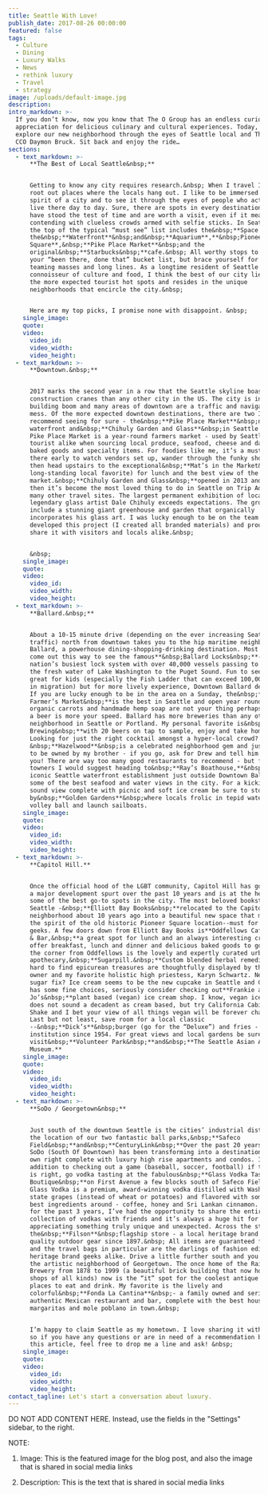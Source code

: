 ```yaml
---
title: Seattle With Love!
publish_date: 2017-08-26 00:00:00
featured: false
tags:
  - Culture
  - Dining
  - Luxury Walks
  - News
  - rethink luxury
  - Travel
  - strategy
image: /uploads/default-image.jpg
description:
intro_markdown: >-
  If you don’t know, now you know that The O Group has an endless curiosity and
  appreciation for delicious culinary and cultural experiences. Today, we
  explore our new neighborhood through the eyes of Seattle local and The O Group
  CCO Daymon Bruck. Sit back and enjoy the ride…
sections:
  - text_markdown: >-
      **The Best of Local Seattle&nbsp;**


      Getting to know any city requires research.&nbsp; When I travel I like to
      root out places where the locals hang out. I like to be immersed in the
      spirit of a city and to see it through the eyes of people who actually
      live there day to day. Sure, there are spots in every destination that
      have stood the test of time and are worth a visit, even if it means
      contending with clueless crowds armed with selfie sticks. In Seattle, at
      the top of the typical “must see” list includes the&nbsp;**Space Needle**,
      the&nbsp;**Waterfront**&nbsp;and&nbsp;**Aquarium**,**&nbsp;Pioneer
      Square**,&nbsp;**Pike Place Market**&nbsp;and the
      original&nbsp;**Starbucks&nbsp;**cafe.&nbsp; All worthy stops to log into
      your “been there, done that” bucket list, but brace yourself for the
      teaming masses and long lines. As a longtime resident of Seattle and a
      connoisseur of culture and food, I think the best of our city lies outside
      the more expected tourist hot spots and resides in the unique
      neighborhoods that encircle the city.&nbsp;


      Here are my top picks, I promise none with disappoint. &nbsp;
    single_image:
    quote:
    video:
      video_id:
      video_width:
      video_height:
  - text_markdown: >-
      **Downtown.&nbsp;**


      2017 marks the second year in a row that the Seattle skyline boasts more
      construction cranes than any other city in the US. The city is in a major
      building boom and many areas of downtown are a traffic and navigation
      mess. Of the more expected downtown destinations, there are two I would
      recommend seeing for sure - the&nbsp;**Pike Place Market**&nbsp;near the
      waterfront and&nbsp;**Chihuly Garden and Glass**&nbsp;in Seattle Center.
      Pike Place Market is a year-round farmers market - used by Seattleites and
      tourist alike when sourcing local produce, seafood, cheese and dairy,
      baked goods and specialty items. For foodies like me, it’s a must see. Get
      there early to watch vendors set up, wander through the funky shops and
      then head upstairs to the exceptional&nbsp;**Mat’s in the Market&nbsp;**(a
      long-standing local favorite) for lunch and the best view of the
      market.&nbsp;**Chihuly Garden and Glass&nbsp;**opened in 2013 and since
      then it’s become the most loved thing to do in Seattle on Trip Advisor and
      many other travel sites. The largest permanent exhibition of local
      legendary glass artist Dale Chihuly exceeds expectations. The grounds
      include a stunning giant greenhouse and garden that organically
      incorporates his glass art. I was lucky enough to be on the team that
      developed this project (I created all branded materials) and proud to
      share it with visitors and locals alike.&nbsp;


      &nbsp;
    single_image:
    quote:
    video:
      video_id:
      video_width:
      video_height:
  - text_markdown: >-
      **Ballard.&nbsp;**


      About a 10-15 minute drive (depending on the ever increasing Seattle
      traffic) north from downtown takes you to the hip maritime neighborhood of
      Ballard, a powerhouse dining-shopping-drinking destination. Most people
      come out this way to see the famous**&nbsp;Ballard Locks&nbsp;**- the
      nation’s busiest lock system with over 40,000 vessels passing to and from
      the fresh water of Lake Washington to the Puget Sound. Fun to see and
      great for kids (especially the Fish Ladder that can exceed 100,000 salmon
      in migration) but for more lively experience, Downtown Ballard delivers.
      If you are lucky enough to be in the area on a Sunday, the&nbsp;**Ballard
      Farmer’s Market&nbsp;**is the best in Seattle and open year round. If
      organic carrots and handmade hemp soap are not your thing perhaps grabbing
      a beer is more your speed. Ballard has more breweries than any other
      neighborhood in Seattle or Portland. My personal favorite is&nbsp;**Stoup
      Brewing&nbsp;**with 20 beers on tap to sample, enjoy and take home.
      Looking for just the right cocktail amongst a hyper-local crowd?
      &nbsp;**Hazelwood**&nbsp;is a celebrated neighborhood gem and just happens
      to be owned by my brother - if you go, ask for Drew and tell him I sent
      you! There are way too many good restaurants to recommend - but for out of
      towners I would suggest heading to&nbsp;**Ray’s Boathouse,**&nbsp;an
      iconic Seattle waterfront establishment just outside Downtown Ballard with
      some of the best seafood and water views in the city. For a kickin’ Puget
      sound view complete with picnic and soft ice cream be sure to stop
      by&nbsp;**Golden Gardens**&nbsp;where locals frolic in tepid water, play
      volley ball and launch sailboats.
    single_image:
    quote:
    video:
      video_id:
      video_width:
      video_height:
  - text_markdown: >-
      **Capitol Hill.**


      Once the official hood of the LGBT community, Capitol Hill has gone though
      a major development spurt over the past 10 years and is at the heart of
      some of the best go-to spots in the city. The most beloved bookstore in
      Seattle -&nbsp;**Elliott Bay Books&nbsp;**relocated to the Capitol Hill
      neighborhood about 10 years ago into a beautiful new space that maintained
      the spirit of the old historic Pioneer Square location--must for book
      geeks. A few doors down from Elliott Bay Books is**Oddfellows Caf&eacute;
      & Bar,&nbsp;**a great spot for lunch and an always interesting crowd they
      offer breakfast, lunch and dinner and delicious baked goods to go. Around
      the corner from Oddfellows is the lovely and expertly curated urban
      apothecary,&nbsp;**Sugarpill.&nbsp;**Custom blended herbal remedies and
      hard to find epicurean treasures are thoughtfully displayed by the sage
      owner and my favorite holistic high priestess, Karyn Schwartz. Need a
      sugar fix? Ice cream seems to be the new cupcake in Seattle and Cap Hill
      has some fine choices, seriously consider checking out**Frankie and
      Jo’s&nbsp;**plant based (vegan) ice cream shop. I know, vegan ice cream
      does not sound a decadent as cream based, but try California Cabin or Date
      Shake and I bet your view of all things vegan will be forever changed.
      Last but not least, save room for a local classic
      --&nbsp;**Dick’s**&nbsp;burger (go for the “Deluxe”) and fries - a Seattle
      institution since 1954. For great views and local gardens be sure to
      visit&nbsp;**Volunteer Park&nbsp;**and&nbsp;**The Seattle Asian Art
      Museum.**
    single_image:
    quote:
    video:
      video_id:
      video_width:
      video_height:
  - text_markdown: >-
      **SoDo / Georgetown&nbsp;**


      Just south of the downtown Seattle is the cities’ industrial district and
      the location of our two fantastic ball parks,&nbsp;**Safeco
      Field&nbsp;**and&nbsp;**CenturyLink&nbsp;**Over the past 20 years or so,
      SoDo (South Of Downtown) has been transforming into a destination in its
      own right complete with luxury high rise apartments and condos. In
      addition to checking out a game (baseball, soccer, football) if the season
      is right, go vodka tasting at the fabulous&nbsp;**Glass Vodka Tasting
      Boutique&nbsp;**on First Avenue a few blocks south of Safeco Field.&nbsp;
      Glass Vodka is a premium, award-winning vodka distilled with Washington
      state grapes (instead of wheat or potatoes) and flavored with some of the
      best ingredients around - coffee, honey and Sri Lankan cinnamon. A client
      for the past 3 years, I’ve had the opportunity to share the entire Glass
      collection of vodkas with friends and it’s always a huge hit for those
      appreciating something truly unique and unexpected. Across the street is
      the&nbsp;**Filson**&nbsp;flagship store - a local heritage brand of
      quality outdoor gear since 1897.&nbsp; All items are guaranteed for life
      and the travel bags in particular are the darlings of fashion editors and
      heritage brand geeks alike. Drive a little further south and you will hit
      the artistic neighborhood of Georgetown. The once home of the Rainer
      Brewery from 1878 to 1999 (a beautiful brick building that now houses
      shops of all kinds) now is the “it” spot for the coolest antique shops and
      places to eat and drink. My favorite is the lively and
      colorful&nbsp;**Fonda La Cantina**&nbsp;- a family owned and seriously
      authentic Mexican restaurant and bar, complete with the best house
      margaritas and mole poblano in town.&nbsp;


      I’m happy to claim Seattle as my hometown. I love sharing it with others
      so if you have any questions or are in need of a recommendation beyond
      this article, feel free to drop me a line and ask! &nbsp;
    single_image:
    quote:
    video:
      video_id:
      video_width:
      video_height:
contact_tagline: Let's start a conversation about luxury.
---
```



DO NOT ADD CONTENT HERE. Instead, use the fields in the "Settings" sidebar, to the right.

NOTE:

1. Image: This is the featured image for the blog post, and also the image that is shared in social media links

2. Description: This is the text that is shared in social media links